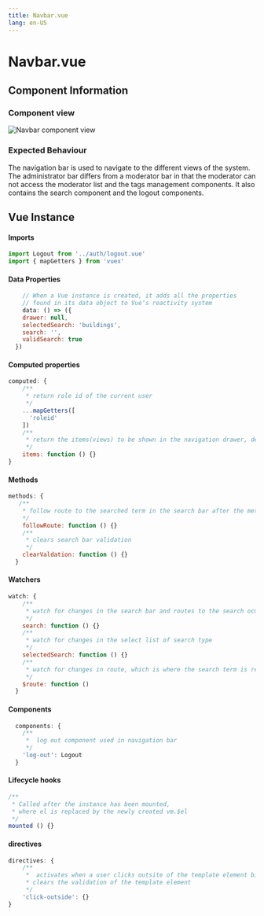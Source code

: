 ```yaml
---
title: Navbar.vue
lang: en-US
---
```

# Navbar.vue
## Component Information
### Component view
![Navbar component view](/docs/dashboard/Navbar.PNG)
### Expected Behaviour
The navigation bar is used to navigate to the different views of the system. The administrator bar differs from a moderator bar in that the moderator can not access the moderator list and the tags management components. It also contains the search component and the logout components.

## Vue Instance
#### Imports
``` js
import Logout from '../auth/logout.vue'
import { mapGetters } from 'vuex'
```
#### Data Properties
``` js
    // When a Vue instance is created, it adds all the properties  
    // found in its data object to Vue’s reactivity system
    data: () => ({
    drawer: null,
    selectedSearch: 'buildings',
    search: '',
    validSearch: true
  })
```
#### Computed properties 
``` js
computed: {
    /**
     * return role id of the current user
     */
    ...mapGetters([
      'roleid'
    ])
    /**
     * return the items(views) to be shown in the navigation drawer, depending on the role id of the user
     */
    items: function () {}
}
```

#### Methods
``` js
methods: {
   /**
    * follow route to the searched term in the search bar after the method is called 
    */
    followRoute: function () {}
    /**
     * clears search bar validation 
     */
    clearValdation: function () {}
  }
```
#### Watchers
``` js
watch: {
    /**
     * watch for changes in the search bar and routes to the search ocmponent 
     */
    search: function () {}
    /**
     * watch for changes in the select list of search type
     */
    selectedSearch: function () {}
    /**
     * watch for changes in route, which is where the search term is reflecte 
     */
    $route: function ()
  }
```
#### Components
``` js
  components: {
    /**
     *  log out component used in navigation bar 
     */
    'log-out': Logout
  }
```
#### Lifecycle hooks
``` js
/**
 * Called after the instance has been mounted, 
 * where el is replaced by the newly created vm.$el
 */
mounted () {}
```
#### directives
``` js 
directives: {
    /**
     *  activates when a user clicks outsite of the template element binded to th edirective
     * clears the validation of the template element
     */
    'click-outside': {}
}
```